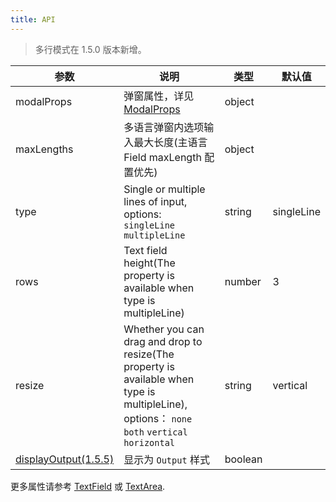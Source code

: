```yaml
---
title: API
---
```


> 多行模式在 1.5.0 版本新增。 

| 参数       | 说明                                                          | 类型   | 默认值 |
| ---------- | ------------------------------------------------------------- | ------ | ------ |
| modalProps | 弹窗属性，详见[ModalProps](/zh/procmp/feedback/modal/#Modal)          | object |        |
| maxLengths | 多语言弹窗内选项输入最大长度(主语言 Field maxLength 配置优先) | object |        |
| type | Single or multiple lines of input, options: `singleLine` `multipleLine` | string | singleLine |
| rows | Text field height(The property is available when type is multipleLine) | number  | 3 |
| resize | Whether you can drag and drop to resize(The property is available when type is multipleLine), options： `none` `both` `vertical` `horizontal` | string  | vertical |
| [displayOutput(1.5.5)](/en/procmp/data-display/output#Use%20in%20Form) | 显示为 `Output` 样式 | boolean | |

更多属性请参考 [TextField](/en/procmp/data-entry/text-field/#TextField) 或 [TextArea](/en/procmp/data-entry/text-area/#TextArea).
